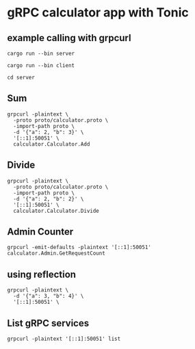 # gRPC calculator app with Tonic


## example calling with grpcurl

```
cargo run --bin server
```
```
cargo run --bin client
```

```
cd server
```
## Sum
```
grpcurl -plaintext \
  -proto proto/calculator.proto \
  -import-path proto \
  -d '{"a": 2, "b": 3}' \
  '[::1]:50051' \
  calculator.Calculator.Add
```
## Divide
```
grpcurl -plaintext \
  -proto proto/calculator.proto \
  -import-path proto \
  -d '{"a": 2, "b": 2}' \
  '[::1]:50051' \
  calculator.Calculator.Divide
```
## Admin Counter
```
grpcurl -emit-defaults -plaintext '[::1]:50051' calculator.Admin.GetRequestCount
```

## using reflection
```
grpcurl -plaintext \
  -d '{"a": 3, "b": 4}' \
  '[::1]:50051' \
```

## List gRPC services
```
grpcurl -plaintext '[::1]:50051' list
```
